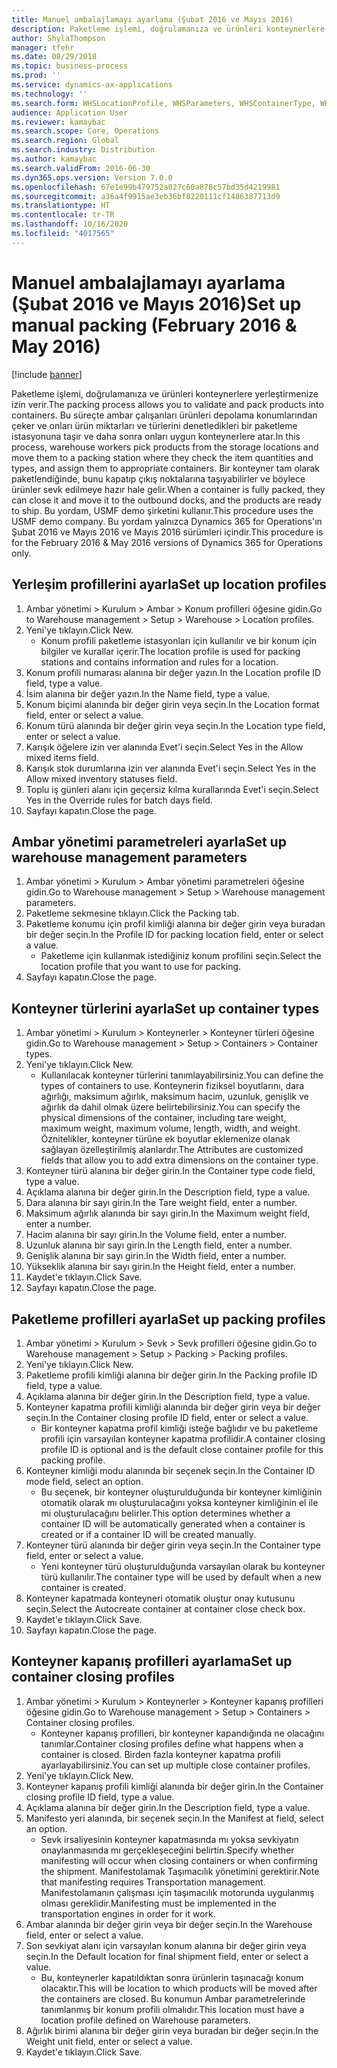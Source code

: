 ```yaml
---
title: Manuel ambalajlamayı ayarlama (Şubat 2016 ve Mayıs 2016)
description: Paketleme işlemi, doğrulamanıza ve ürünleri konteynerlere yerleştirmenize izin verir.
author: ShylaThompson
manager: tfehr
ms.date: 08/29/2018
ms.topic: business-process
ms.prod: ''
ms.service: dynamics-ax-applications
ms.technology: ''
ms.search.form: WHSLocationProfile, WHSParameters, WHSContainerType, WHSPackProfile, WHSCloseContainerProfile, InventLocationIdLookup, UnitOfMeasureLookup
audience: Application User
ms.reviewer: kamaybac
ms.search.scope: Core, Operations
ms.search.region: Global
ms.search.industry: Distribution
ms.author: kamaybac
ms.search.validFrom: 2016-06-30
ms.dyn365.ops.version: Version 7.0.0
ms.openlocfilehash: 67e1e99b479752a027c60a878c57bd35d4219981
ms.sourcegitcommit: a36a4f9915ae3eb36bf8220111cf1486387713d9
ms.translationtype: HT
ms.contentlocale: tr-TR
ms.lasthandoff: 10/16/2020
ms.locfileid: "4017565"
---
```

# <a name="set-up-manual-packing-february-2016--may-2016"></a><span data-ttu-id="11dd5-103">Manuel ambalajlamayı ayarlama (Şubat 2016 ve Mayıs 2016)</span><span class="sxs-lookup"><span data-stu-id="11dd5-103">Set up manual packing (February 2016 & May 2016)</span></span>

[!include [banner](../../includes/banner.md)]

<span data-ttu-id="11dd5-104">Paketleme işlemi, doğrulamanıza ve ürünleri konteynerlere yerleştirmenize izin verir.</span><span class="sxs-lookup"><span data-stu-id="11dd5-104">The packing process allows you to validate and pack products into containers.</span></span> <span data-ttu-id="11dd5-105">Bu süreçte ambar çalışanları ürünleri depolama konumlarından çeker ve onları ürün miktarları ve türlerini denetledikleri bir paketleme istasyonuna taşır ve daha sonra onları uygun konteynerlere atar.</span><span class="sxs-lookup"><span data-stu-id="11dd5-105">In this process, warehouse workers pick products from the storage locations and move them to a packing station where they check the item quantities and types, and assign them to appropriate containers.</span></span> <span data-ttu-id="11dd5-106">Bir konteyner tam olarak paketlendiğinde, bunu kapatıp çıkış noktalarına taşıyabilirler ve böylece ürünler sevk edilmeye hazır hale gelir.</span><span class="sxs-lookup"><span data-stu-id="11dd5-106">When a container is fully packed, they can close it and move it to the outbound docks, and the products are ready to ship.</span></span> <span data-ttu-id="11dd5-107">Bu yordam, USMF demo şirketini kullanır.</span><span class="sxs-lookup"><span data-stu-id="11dd5-107">This procedure uses the USMF demo company.</span></span> <span data-ttu-id="11dd5-108">Bu yordam yalnızca Dynamics 365 for Operations'ın Şubat 2016 ve Mayıs 2016 ve Mayıs 2016 sürümleri içindir.</span><span class="sxs-lookup"><span data-stu-id="11dd5-108">This procedure is for the February 2016 & May 2016 versions of Dynamics 365 for Operations only.</span></span>


## <a name="set-up-location-profiles"></a><span data-ttu-id="11dd5-109">Yerleşim profillerini ayarla</span><span class="sxs-lookup"><span data-stu-id="11dd5-109">Set up location profiles</span></span>
1. <span data-ttu-id="11dd5-110">Ambar yönetimi > Kurulum > Ambar > Konum profilleri öğesine gidin.</span><span class="sxs-lookup"><span data-stu-id="11dd5-110">Go to Warehouse management > Setup > Warehouse > Location profiles.</span></span>
2. <span data-ttu-id="11dd5-111">Yeni'ye tıklayın.</span><span class="sxs-lookup"><span data-stu-id="11dd5-111">Click New.</span></span>
    * <span data-ttu-id="11dd5-112">Konum profili paketleme istasyonları için kullanılır ve bir konum için bilgiler ve kurallar içerir.</span><span class="sxs-lookup"><span data-stu-id="11dd5-112">The location profile is used for packing stations and contains information and rules for a location.</span></span>  
3. <span data-ttu-id="11dd5-113">Konum profili numarası alanına bir değer yazın.</span><span class="sxs-lookup"><span data-stu-id="11dd5-113">In the Location profile ID field, type a value.</span></span>
4. <span data-ttu-id="11dd5-114">İsim alanına bir değer yazın.</span><span class="sxs-lookup"><span data-stu-id="11dd5-114">In the Name field, type a value.</span></span>
5. <span data-ttu-id="11dd5-115">Konum biçimi alanında bir değer girin veya seçin.</span><span class="sxs-lookup"><span data-stu-id="11dd5-115">In the Location format field, enter or select a value.</span></span>
6. <span data-ttu-id="11dd5-116">Konum türü alanında bir değer girin veya seçin.</span><span class="sxs-lookup"><span data-stu-id="11dd5-116">In the Location type field, enter or select a value.</span></span>
7. <span data-ttu-id="11dd5-117">Karışık öğelere izin ver alanında Evet'i seçin.</span><span class="sxs-lookup"><span data-stu-id="11dd5-117">Select Yes in the Allow mixed items field.</span></span>
8. <span data-ttu-id="11dd5-118">Karışık stok durumlarına izin ver alanında Evet'i seçin.</span><span class="sxs-lookup"><span data-stu-id="11dd5-118">Select Yes in the Allow mixed  inventory statuses field.</span></span>
9. <span data-ttu-id="11dd5-119">Toplu iş günleri alanı için geçersiz kılma kurallarında Evet'i seçin.</span><span class="sxs-lookup"><span data-stu-id="11dd5-119">Select Yes in the Override rules for batch days field.</span></span>
10. <span data-ttu-id="11dd5-120">Sayfayı kapatın.</span><span class="sxs-lookup"><span data-stu-id="11dd5-120">Close the page.</span></span>

## <a name="set-up-warehouse-management-parameters"></a><span data-ttu-id="11dd5-121">Ambar yönetimi parametreleri ayarla</span><span class="sxs-lookup"><span data-stu-id="11dd5-121">Set up warehouse management parameters</span></span> 
1. <span data-ttu-id="11dd5-122">Ambar yönetimi > Kurulum > Ambar yönetimi parametreleri öğesine gidin.</span><span class="sxs-lookup"><span data-stu-id="11dd5-122">Go to Warehouse management > Setup > Warehouse management parameters.</span></span>
2. <span data-ttu-id="11dd5-123">Paketleme sekmesine tıklayın.</span><span class="sxs-lookup"><span data-stu-id="11dd5-123">Click the Packing tab.</span></span>
3. <span data-ttu-id="11dd5-124">Paketleme konumu için profil kimliği alanına bir değer girin veya buradan bir değer seçin.</span><span class="sxs-lookup"><span data-stu-id="11dd5-124">In the Profile ID for packing location field, enter or select a value.</span></span>
    * <span data-ttu-id="11dd5-125">Paketleme için kullanmak istediğiniz konum profilini seçin.</span><span class="sxs-lookup"><span data-stu-id="11dd5-125">Select the location profile that you want to use for packing.</span></span>  
4. <span data-ttu-id="11dd5-126">Sayfayı kapatın.</span><span class="sxs-lookup"><span data-stu-id="11dd5-126">Close the page.</span></span>

## <a name="set-up-container-types"></a><span data-ttu-id="11dd5-127">Konteyner türlerini ayarla</span><span class="sxs-lookup"><span data-stu-id="11dd5-127">Set up container types</span></span>
1. <span data-ttu-id="11dd5-128">Ambar yönetimi > Kurulum > Konteynerler > Konteyner türleri öğesine gidin.</span><span class="sxs-lookup"><span data-stu-id="11dd5-128">Go to Warehouse management > Setup > Containers > Container types.</span></span>
2. <span data-ttu-id="11dd5-129">Yeni'ye tıklayın.</span><span class="sxs-lookup"><span data-stu-id="11dd5-129">Click New.</span></span>
    * <span data-ttu-id="11dd5-130">Kullanılacak konteyner türlerini tanımlayabilirsiniz.</span><span class="sxs-lookup"><span data-stu-id="11dd5-130">You can define the types of containers to use.</span></span> <span data-ttu-id="11dd5-131">Konteynerin fiziksel boyutlarını, dara ağırlığı, maksimum ağırlık, maksimum hacim, uzunluk, genişlik ve ağırlık da dahil olmak üzere belirtebilirsiniz.</span><span class="sxs-lookup"><span data-stu-id="11dd5-131">You can specify the physical dimensions of the container, including tare weight, maximum weight, maximum volume, length, width, and weight.</span></span>  <span data-ttu-id="11dd5-132">Öznitelikler, konteyner türüne ek boyutlar eklemenize olanak sağlayan özelleştirilmiş alanlardır.</span><span class="sxs-lookup"><span data-stu-id="11dd5-132">The Attributes are customized fields that allow you to add extra dimensions on the container type.</span></span>     
3. <span data-ttu-id="11dd5-133">Konteyner türü alanına bir değer girin.</span><span class="sxs-lookup"><span data-stu-id="11dd5-133">In the Container type code field, type a value.</span></span>
4. <span data-ttu-id="11dd5-134">Açıklama alanına bir değer girin.</span><span class="sxs-lookup"><span data-stu-id="11dd5-134">In the Description field, type a value.</span></span>
5. <span data-ttu-id="11dd5-135">Dara alanına bir sayı girin.</span><span class="sxs-lookup"><span data-stu-id="11dd5-135">In the Tare weight field, enter a number.</span></span>
6. <span data-ttu-id="11dd5-136">Maksimum ağırlık alanında bir sayı girin.</span><span class="sxs-lookup"><span data-stu-id="11dd5-136">In the Maximum weight field, enter a number.</span></span>
7. <span data-ttu-id="11dd5-137">Hacim alanına bir sayı girin.</span><span class="sxs-lookup"><span data-stu-id="11dd5-137">In the Volume field, enter a number.</span></span>
8. <span data-ttu-id="11dd5-138">Uzunluk alanına bir sayı girin.</span><span class="sxs-lookup"><span data-stu-id="11dd5-138">In the Length field, enter a number.</span></span>
9. <span data-ttu-id="11dd5-139">Genişlik alanına bir sayı girin.</span><span class="sxs-lookup"><span data-stu-id="11dd5-139">In the Width field, enter a number.</span></span>
10. <span data-ttu-id="11dd5-140">Yükseklik alanına bir sayı girin.</span><span class="sxs-lookup"><span data-stu-id="11dd5-140">In the Height field, enter a number.</span></span>
11. <span data-ttu-id="11dd5-141">Kaydet'e tıklayın.</span><span class="sxs-lookup"><span data-stu-id="11dd5-141">Click Save.</span></span>
12. <span data-ttu-id="11dd5-142">Sayfayı kapatın.</span><span class="sxs-lookup"><span data-stu-id="11dd5-142">Close the page.</span></span>

## <a name="set-up-packing-profiles"></a><span data-ttu-id="11dd5-143">Paketleme profilleri ayarla</span><span class="sxs-lookup"><span data-stu-id="11dd5-143">Set up packing profiles</span></span>
1. <span data-ttu-id="11dd5-144">Ambar yönetimi > Kurulum > Sevk > Sevk profilleri öğesine gidin.</span><span class="sxs-lookup"><span data-stu-id="11dd5-144">Go to Warehouse management > Setup > Packing > Packing profiles.</span></span>
2. <span data-ttu-id="11dd5-145">Yeni'ye tıklayın.</span><span class="sxs-lookup"><span data-stu-id="11dd5-145">Click New.</span></span>
3. <span data-ttu-id="11dd5-146">Paketleme profili kimliği alanına bir değer girin.</span><span class="sxs-lookup"><span data-stu-id="11dd5-146">In the Packing profile ID field, type a value.</span></span>
4. <span data-ttu-id="11dd5-147">Açıklama alanına bir değer girin.</span><span class="sxs-lookup"><span data-stu-id="11dd5-147">In the Description field, type a value.</span></span>
5. <span data-ttu-id="11dd5-148">Konteyner kapatma profili kimliği alanında bir değer girin veya bir değer seçin.</span><span class="sxs-lookup"><span data-stu-id="11dd5-148">In the Container closing profile ID field, enter or select a value.</span></span>
    * <span data-ttu-id="11dd5-149">Bir konteyner kapatma profil kimliği isteğe bağlıdır ve bu paketleme profili için varsayılan konteyner kapatma profilidir.</span><span class="sxs-lookup"><span data-stu-id="11dd5-149">A container closing profile ID is optional and is the default close container profile for this packing profile.</span></span>  
6. <span data-ttu-id="11dd5-150">Konteyner kimliği modu alanında bir seçenek seçin.</span><span class="sxs-lookup"><span data-stu-id="11dd5-150">In the Container ID mode field, select an option.</span></span>
    * <span data-ttu-id="11dd5-151">Bu seçenek, bir konteyner oluşturulduğunda bir konteyner kimliğinin otomatik olarak mı oluşturulacağını yoksa konteyner kimliğinin el ile mi oluşturulacağını belirler.</span><span class="sxs-lookup"><span data-stu-id="11dd5-151">This option determines whether a container ID will be automatically generated when a container is created or if a container ID will be created manually.</span></span>  
7. <span data-ttu-id="11dd5-152">Konteyner türü alanında bir değer girin veya seçin.</span><span class="sxs-lookup"><span data-stu-id="11dd5-152">In the Container type field, enter or select a value.</span></span>
    * <span data-ttu-id="11dd5-153">Yeni konteyner türü oluşturulduğunda varsayılan olarak bu konteyner türü kullanılır.</span><span class="sxs-lookup"><span data-stu-id="11dd5-153">The container type will be used by default when a new container is created.</span></span>  
8. <span data-ttu-id="11dd5-154">Konteyner kapatmada konteyneri otomatik oluştur onay kutusunu seçin.</span><span class="sxs-lookup"><span data-stu-id="11dd5-154">Select the Autocreate container at container close check box.</span></span>
9. <span data-ttu-id="11dd5-155">Kaydet'e tıklayın.</span><span class="sxs-lookup"><span data-stu-id="11dd5-155">Click Save.</span></span>
10. <span data-ttu-id="11dd5-156">Sayfayı kapatın.</span><span class="sxs-lookup"><span data-stu-id="11dd5-156">Close the page.</span></span>

## <a name="set-up-container-closing-profiles"></a><span data-ttu-id="11dd5-157">Konteyner kapanış profilleri ayarlama</span><span class="sxs-lookup"><span data-stu-id="11dd5-157">Set up container closing profiles</span></span>
1. <span data-ttu-id="11dd5-158">Ambar yönetimi > Kurulum > Konteynerler > Konteyner kapanış profilleri öğesine gidin.</span><span class="sxs-lookup"><span data-stu-id="11dd5-158">Go to Warehouse management > Setup > Containers > Container closing profiles.</span></span>
    * <span data-ttu-id="11dd5-159">Konteyner kapanış profilleri, bir konteyner kapandığında ne olacağını tanımlar.</span><span class="sxs-lookup"><span data-stu-id="11dd5-159">Container closing profiles define what happens when a container is closed.</span></span> <span data-ttu-id="11dd5-160">Birden fazla konteyner kapatma profili ayarlayabilirsiniz.</span><span class="sxs-lookup"><span data-stu-id="11dd5-160">You can set up multiple close container profiles.</span></span>       
2. <span data-ttu-id="11dd5-161">Yeni'ye tıklayın.</span><span class="sxs-lookup"><span data-stu-id="11dd5-161">Click New.</span></span>
3. <span data-ttu-id="11dd5-162">Konteyner kapanış profili kimliği alanında bir değer girin.</span><span class="sxs-lookup"><span data-stu-id="11dd5-162">In the Container closing profile ID field, type a value.</span></span>
4. <span data-ttu-id="11dd5-163">Açıklama alanına bir değer girin.</span><span class="sxs-lookup"><span data-stu-id="11dd5-163">In the Description field, type a value.</span></span>
5. <span data-ttu-id="11dd5-164">Manifesto yeri alanında, bir seçenek seçin.</span><span class="sxs-lookup"><span data-stu-id="11dd5-164">In the Manifest at field, select an option.</span></span>
    * <span data-ttu-id="11dd5-165">Sevk irsaliyesinin konteyner kapatmasında mı yoksa sevkiyatın onaylanmasında mı gerçekleşeceğini belirtin.</span><span class="sxs-lookup"><span data-stu-id="11dd5-165">Specify whether manifesting will occur when closing containers or when confirming the shipment.</span></span> <span data-ttu-id="11dd5-166">Manifestolamak Taşımacılık yönetimini gerektirir.</span><span class="sxs-lookup"><span data-stu-id="11dd5-166">Note that manifesting requires Transportation management.</span></span> <span data-ttu-id="11dd5-167">Manifestolamanın çalışması için taşımacılık motorunda uygulanmış olması gereklidir.</span><span class="sxs-lookup"><span data-stu-id="11dd5-167">Manifesting must be implemented in the transportation engines in order for it work.</span></span>  
6. <span data-ttu-id="11dd5-168">Ambar alanında bir değer girin veya bir değer seçin.</span><span class="sxs-lookup"><span data-stu-id="11dd5-168">In the Warehouse field, enter or select a value.</span></span>
7. <span data-ttu-id="11dd5-169">Son sevkiyat alanı için varsayılan konum alanına bir değer girin veya seçin.</span><span class="sxs-lookup"><span data-stu-id="11dd5-169">In the Default location for final shipment field, enter or select a value.</span></span>
    * <span data-ttu-id="11dd5-170">Bu, konteynerler kapatıldıktan sonra ürünlerin taşınacağı konum olacaktır.</span><span class="sxs-lookup"><span data-stu-id="11dd5-170">This will be location to which products will be moved after the containers are closed.</span></span> <span data-ttu-id="11dd5-171">Bu konumun Ambar parametrelerinde tanımlanmış bir konum profili olmalıdır.</span><span class="sxs-lookup"><span data-stu-id="11dd5-171">This location must have a location profile defined on Warehouse parameters.</span></span>  
8. <span data-ttu-id="11dd5-172">Ağırlık birimi alanına bir değer girin veya buradan bir değer seçin.</span><span class="sxs-lookup"><span data-stu-id="11dd5-172">In the Weight unit field, enter or select a value.</span></span>
9. <span data-ttu-id="11dd5-173">Kaydet'e tıklayın.</span><span class="sxs-lookup"><span data-stu-id="11dd5-173">Click Save.</span></span>


